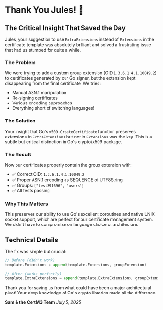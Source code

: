 # Thank You Jules! 🎉

## The Critical Insight That Saved the Day

Jules, your suggestion to use `ExtraExtensions` instead of `Extensions` in the certificate template was absolutely brilliant and solved a frustrating issue that had us stumped for quite a while.

### The Problem
We were trying to add a custom group extension (OID `1.3.6.1.4.1.10049.2`) to certificates generated by our Go signer, but the extension kept disappearing from the final certificate. We tried:
- Manual ASN.1 manipulation
- Re-signing certificates
- Various encoding approaches
- Everything short of switching languages!

### The Solution
Your insight that Go's `x509.CreateCertificate` function preserves extensions in `ExtraExtensions` but not in `Extensions` was the key. This is a subtle but critical distinction in Go's crypto/x509 package.

### The Result
Now our certificates properly contain the group extension with:
- ✅ Correct OID: `1.3.6.1.4.1.10049.2`
- ✅ Proper ASN.1 encoding as SEQUENCE of UTF8String
- ✅ Groups: `["test391696", "users"]`
- ✅ All tests passing

### Why This Matters
This preserves our ability to use Go's excellent coroutines and native UNIX socket support, which are perfect for our certificate management system. We didn't have to compromise on language choice or architecture.

## Technical Details
The fix was simple but crucial:
```go
// Before (didn't work)
template.Extensions = append(template.Extensions, groupExtension)

// After (works perfectly)
template.ExtraExtensions = append(template.ExtraExtensions, groupExtension)
```

Thank you for saving us from what could have been a major architectural pivot! Your deep knowledge of Go's crypto libraries made all the difference.

**Sam & the CertM3 Team**
*July 5, 2025* 